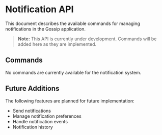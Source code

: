 # Notification API

This document describes the available commands for managing notifications in the Gossip application.

> **Note:** This API is currently under development. Commands will be added here as they are implemented.

## Commands

No commands are currently available for the notification system.

## Future Additions

The following features are planned for future implementation:
- Send notifications
- Manage notification preferences
- Handle notification events
- Notification history 